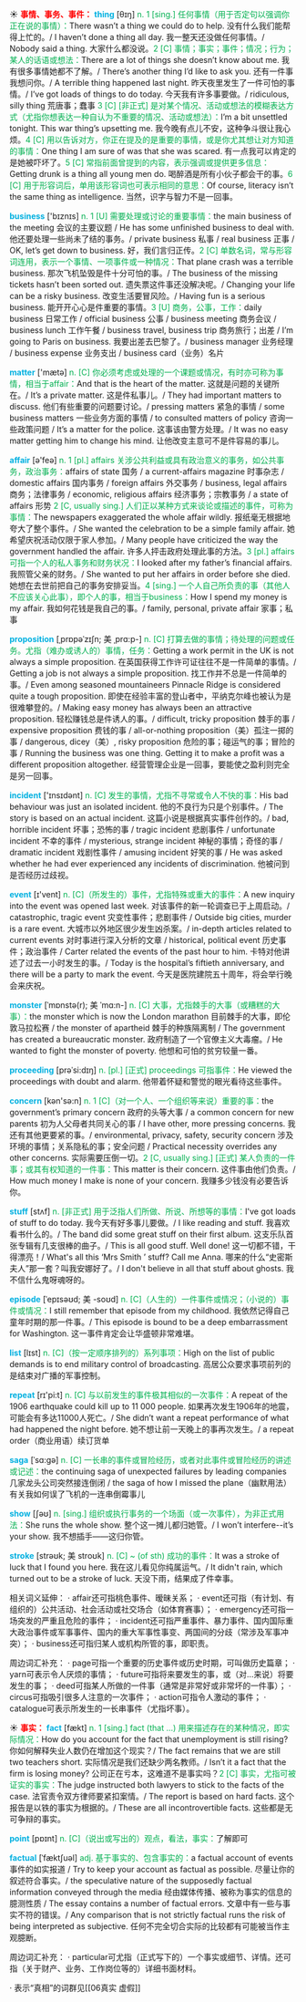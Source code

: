 ☀ <font color="red">**事情、事务、事件：**</font>
<font color="sky blue">**thing**</font> [θɪŋ] 
<font color="#00b050">n. 1 [sing.] 任何事情（用于否定句以强调你正在说的事情）：</font>There wasn’t a thing we could do to help. 没有什么我们能帮得上忙的。/ I haven’t done a thing all day. 我一整天还没做任何事情。/ Nobody said a thing. 大家什么都没说。<font color="#00b050">2 [C] 事情；事实；事件；情况；行为；某人的话语或想法：</font>There are a lot of things she doesn’t know about me. 我有很多事情她都不了解。/ There’s another thing I’d like to ask you. 还有一件事我想问你。/ A terrible thing happened last night. 昨天夜里发生了一件可怕的事情。/ I’ve got loads of things to do today. 今天我有许多事要做。/ ridiculous, silly thing 荒唐事；蠢事 <font color="#00b050">3 [C] [非正式] 是对某个情况、活动或想法的模糊表达方式（尤指你想表达一种自认为不重要的情况、活动或想法）：</font>I’m a bit unsettled tonight. This war thing’s upsetting me. 我今晚有点儿不安，这种争斗很让我心烦。<font color="#00b050">4 [C] 用以告诉对方，你正在提及的是重要的事情，或是你尤其想让对方知道的事情：</font>One thing I am sure of was that she was scared. 有一点我可以肯定的是她被吓坏了。<font color="#00b050">5 [C] 常指前面曾提到的内容，表示强调或提供更多信息：</font>Getting drunk is a thing all young men do. 喝醉酒是所有小伙子都会干的事。<font color="#00b050">6 [C] 用于形容词后，单用该形容词也可表示相同的意思：</font>Of course, literacy isn’t the same thing as intelligence. 当然，识字与智力不是一回事。

<font color="sky blue">**business**</font> ['bɪznɪs] 
<font color="#00b050">n. 1 [U] 需要处理或讨论的重要事情：</font>the main business of the meeting 会议的主要议题 / He has some unfinished business to deal with. 他还要处理一些尚未了结的事务。/ private business 私事 / real business 正事 / OK, let’s get down to business. 好，我们言归正传。<font color="#00b050">2 [C] 单数名词，常与形容词连用，表示一个事情、一项事件或一种情况：</font>That plane crash was a terrible business. 那次飞机坠毁是件十分可怕的事。/ The business of the missing tickets hasn’t been sorted out. 遗失票这件事还没解决呢。/ Changing your life can be a risky business. 改变生活要冒风险。/ Having fun is a serious business. 能开开心心是件重要的事情。<font color="#00b050">3 [U] 商务，公事，工作：</font>daily business 日常工作 / official business 公事 / business meeting 商务会议 / business lunch 工作午餐 / business travel, business trip 商务旅行；出差 / I’m going to Paris on business. 我要出差去巴黎了。/ business manager 业务经理 / business expense 业务支出 / business card（业务）名片

<font color="sky blue">**matter**</font> ['mætə] 
<font color="#00b050">n. [C] 你必须考虑或处理的一个课题或情况，有时亦可称为事情，相当于affair：</font>And that is the heart of the matter. 这就是问题的关键所在。/ It’s a private matter. 这是件私事儿。/ They had important matters to discuss. 他们有些重要的问题要讨论。/ pressing matters 紧急的事情 / some business matters 一些业务方面的事情 / to consulted matters of policy 咨询一些政策问题 / It’s a matter for the police. 这事该由警方处理。/ It was no easy matter getting him to change his mind. 让他改变主意可不是件容易的事儿。

<font color="sky blue">**affair**</font> [ə'feə] 
<font color="#00b050">n. 1 [pl.] affairs 关涉公共利益或具有政治意义的事务，如公共事务，政治事务：</font>affairs of state 国务 / a current-affairs magazine 时事杂志 / domestic affairs 国内事务 / foreign affairs 外交事务 / business, legal affairs 商务；法律事务 / economic, religious affairs 经济事务；宗教事务 / a state of affairs 形势 <font color="#00b050">2 [C, usually sing.] 人们正以某种方式来谈论或描述的事件，可称为事情：</font>The newspapers exaggerated the whole affair wildly. 报纸毫无根据地夸大了整个事件。/ She wanted the celebration to be a simple family affair. 她希望庆祝活动仅限于家人参加。/ Many people have criticized the way the government handled the affair. 许多人抨击政府处理此事的方法。<font color="#00b050">3 [pl.] affairs 可指一个人的私人事务和财务状况：</font>I looked after my father’s financial affairs. 我照管父亲的财务。/ She wanted to put her affairs in order before she died. 她想在去世前把自己的事务安排妥当。<font color="#00b050">4 [sing.] 一个人自己所负责的事（其他人不应该关心此事），即个人的事，相当于business：</font>How I spend my money is my affair. 我如何花钱是我自己的事。/ family, personal, private affair 家事；私事
           
<font color="sky blue">**proposition**</font> [ˌprɒpəˈzɪʃn; 美 ˌprɑ:p-]
<font color="#00b050">n. [C] 打算去做的事情；待处理的问题或任务。尤指（难办或诱人的）事情，任务：</font>Getting a work permit in the UK is not always a simple proposition. 在英国获得工作许可证往往不是一件简单的事情。/ Getting a job is not always a simple proposition. 找工作并不总是一件简单的事。/ Even among seasoned mountaineers Pinnacle Ridge is considered quite a tough proposition. 即使在经验丰富的登山者中，平纳克尔峰也被认为是很难攀登的。/ Making easy money has always been an attractive proposition. 轻松赚钱总是件诱人的事。/ difficult, tricky proposition 棘手的事 / expensive proposition 费钱的事 / all-or-nothing proposition（美）孤注一掷的事 / dangerous, dicey（美）, risky proposition 危险的事；碰运气的事；冒险的事 / Running the business was one thing. Getting it to make a profit was a different proposition altogether. 经营管理企业是一回事，要能使之盈利则完全是另一回事。

<font color="sky blue">**incident**</font> ['ɪnsɪdənt] 
<font color="#00b050">n. [C] 发生的事情，尤指不寻常或令人不快的事：</font>His bad behaviour was just an isolated incident. 他的不良行为只是个别事件。/ The story is based on an actual incident. 这篇小说是根据真实事件创作的。/ bad, horrible incident 坏事；恐怖的事 / tragic incident 悲剧事件 / unfortunate incident 不幸的事件 / mysterious, strange incident 神秘的事情；奇怪的事 / dramatic incident 戏剧性事件 / amusing incident 好笑的事 / He was asked whether he had ever experienced any incidents of discrimination. 他被问到是否经历过歧视。

<font color="sky blue">**event**</font> [ɪ'vent] 
<font color="#00b050">n. [C]（所发生的）事件，尤指特殊或重大的事件：</font>A new inquiry into the event was opened last week. 对该事件的新一轮调查已于上周启动。/ catastrophic, tragic event 灾变性事件；悲剧事件 / Outside big cities, murder is a rare event. 大城市以外地区很少发生凶杀案。/ in-depth articles related to current events 对时事进行深入分析的文章 / historical, political event 历史事件；政治事件 / Carter related the events of the past hour to him. 卡特对他讲述了过去一小时发生的事。/ Today is the hospital’s fiftieth anniversary, and there will be a party to mark the event. 今天是医院建院五十周年，将会举行晚会来庆祝。
                      
<font color="sky blue">**monster**</font> [ˈmɒnstə(r); 美 ˈmɑ:n-]
<font color="#00b050">n. [C] 大事，尤指棘手的大事（或糟糕的大事）：</font>the monster which is now the London marathon 目前棘手的大事，即伦敦马拉松赛 / the monster of apartheid 棘手的种族隔离制 / The government has created a bureaucratic monster. 政府制造了一个官僚主义大毒瘤。/ He wanted to fight the monster of poverty. 他想和可怕的贫穷较量一番。
 
<font color="sky blue">**proceeding**</font> [prəˈsi:dɪŋ]
<font color="#00b050">n. [pl.] [正式] proceedings 可指事件：</font>He viewed the proceedings with doubt and alarm. 他带着怀疑和警觉的眼光看待这些事件。

<font color="sky blue">**concern**</font> [kən'sə:n] 
<font color="#00b050">n. 1 [C]（对一个人、一个组织等来说）重要的事：</font>the government’s primary concern 政府的头等大事 / a common concern for new parents 初为人父母者共同关心的事 / I have other, more pressing concerns. 我还有其他更要紧的事。/ environmental, privacy, safety, security concern 涉及环境的事情；关系隐私的事；安全问题 / Practical necessity overrides any other concerns. 实际需要压倒一切。<font color="#00b050">2 [C, usually sing.] [正式] 某人负责的一件事；或其有权知道的一件事：</font>This matter is their concern. 这件事由他们负责。/ How much money I make is none of your concern. 我赚多少钱没有必要告诉你。
           
<font color="sky blue">**stuff**</font> [stʌf]
<font color="#00b050">n. [非正式] 用于泛指人们所做、所说、所想等的事情：</font>I've got loads of stuff to do today. 我今天有好多事儿要做。/ I like reading and stuff. 我喜欢看书什么的。/ The band did some great stuff on their first album. 这支乐队首张专辑有几支很棒的曲子。/ This is all good stuff. Well done! 这一切都不错，干得漂亮！/ What's all this ‘Mrs Smith ’ stuff? Call me Anna. 哪来的什么“史密斯夫人”那一套？叫我安娜好了。/ I don't believe in all that stuff about ghosts. 我不信什么鬼呀魂呀的。
           
<font color="sky blue">**episode**</font> [ˈepɪsəʊd; 美 -soʊd]
<font color="#00b050">n. [C]（人生的）一件事件或情况；（小说的）事件或情况：</font>I still remember that episode from my childhood. 我依然记得自己童年时期的那一件事。/ This episode is bound to be a deep embarrassment for Washington. 这一事件肯定会让华盛顿非常难堪。

<font color="sky blue">**list**</font> [lɪst] 
<font color="#00b050">n. [C]（按一定顺序排列的）系列事项：</font>High on the list of public demands is to end military control of broadcasting. 高居公众要求事项前列的是结束对广播的军事控制。

<font color="sky blue">**repeat**</font> [rɪ'pi:t] 
<font color="#00b050">n. [C] 与以前发生的事件极其相似的一次事件：</font>A repeat of the 1906 earthquake could kill up to 11 000 people. 如果再次发生1906年的地震，可能会有多达11000人死亡。/ She didn’t want a repeat performance of what had happened the night before. 她不想让前一天晚上的事再次发生。/ a repeat order（商业用语）续订货单
           
<font color="sky blue">**saga**</font> [ˈsɑ:gə]
<font color="#00b050">n. [C] 一长串的事件或冒险经历，或者对此事件或冒险经历的讲述或记述：</font>the continuing saga of unexpected failures by leading companies 几家龙头公司突然接连倒闭 / the saga of how I missed the plane（幽默用法）有关我如何误了飞机的一连串倒霉事儿

<font color="sky blue">**show**</font> [ʃəʊ] 
<font color="#00b050">n. [sing.] 组织或执行事务的一个场面（或一次事件），为非正式用法：</font>She runs the whole show. 整个这一摊儿都归她管。/ I won’t interfere--it’s your show. 我不想插手——这归你管。
           
<font color="sky blue">**stroke**</font> [strəʊk; 美 stroʊk]
<font color="#00b050">n. [C] ~ (of sth) 成功的事件：</font>It was a stroke of luck that I found you here. 我在这儿看见你纯属运气。/ It didn't rain, which turned out to be a stroke of luck. 天没下雨，结果成了件幸事。

相关词义延伸：
· affair还可指桃色事件、暧昧关系；
· event还可指（有计划、有组织的）公共活动、社会活动或社交场合（如体育赛事）；
· emergency还可指一场突发的严重且危险的事件；
· incident还可指严重事件、暴力事件、国内国际重大政治事件或军事事件、国内的重大军事性事变、两国间的分歧（常涉及军事冲突）；
· business还可指归某人或机构所管的事，即职责。

周边词汇补充：
· page可指一个重要的历史事件或历史时期，可叫做历史篇章；
· yarn可表示令人厌烦的事情；
· future可指将来要发生的事，或（对…来说）将要发生的事；
· deed可指某人所做的一件事（通常是非常好或非常坏的一件事）；
· circus可指吸引很多人注意的一次事件；
· action可指令人激动的事件；
· catalogue可表示所发生的一长串事件（尤指坏事）。

☀ <font color="red">**事实：**</font>
<font color="sky blue">**fact**</font> [fækt] 
<font color="#00b050">n. 1 [sing.] fact (that ...) 用来描述存在的某种情况，即实际情况：</font>How do you account for the fact that unemployment is still rising? 你如何解释失业人数仍在增加这个现实？/ The fact remains that we are still two teachers short. 实际情况是我们还缺少两名教师。/ Isn’t it a fact that the firm is losing money? 公司正在亏本，这难道不是事实吗？<font color="#00b050">2 [C] 事实，尤指可被证实的事实：</font>The judge instructed both lawyers to stick to the facts of the case. 法官责令双方律师要紧扣案情。/ The report is based on hard facts. 这个报告是以铁的事实为根据的。/ These are all incontrovertible facts. 这些都是无可争辩的事实。

<font color="sky blue">**point**</font> [pɒɪnt] 
<font color="#00b050">n. [C]（说出或写出的）观点，看法，事实：</font>了解即可
           
<font color="sky blue">**factual**</font> [ˈfæktʃuəl]
<font color="#00b050">adj. 基于事实的、包含事实的：</font>a factual account of events 事件的如实报道 / Try to keep your account as factual as possible. 尽量让你的叙述符合事实。/ the speculative nature of the supposedly factual information conveyed through the media 经由媒体传播、被称为事实的信息的臆测性质 / The essay contains a number of factual errors. 文章中有一些与事实不符的错误。/ Any comparison that is not strictly factual runs the risk of being interpreted as subjective. 任何不完全切合实际的比较都有可能被当作主观臆断。

周边词汇补充：
· particular可尤指（正式写下的）一个事实或细节、详情。还可指（关于财产、业务、工作岗位等的）详细书面材料。

· 表示“真相”的词群见[[06真实 虚假]]
